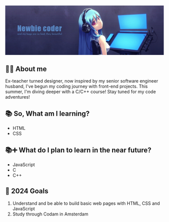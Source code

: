<div align="center">

![header](https://github.com/LionessLilo/LionessLilo/blob/main/Github%20profile%20header%20image.png)

</div>

## 🙋‍♀️ About me
Ex-teacher turned designer, now inspired by my senior software engineer husband, I've begun my coding journey with front-end projects. This summer, I'm diving deeper with a C/C++ course! Stay tuned for my code adventures!

## 📚 So, What am I learning?

- HTML
- CSS

## 📚➕ What do I plan to learn in the near future?

- JavaScript
- C
- C++

## 🥅 2024 Goals

1. Understand and be able to build basic web pages with HTML, CSS and JavaScript
2. Study through Codam in Amsterdam